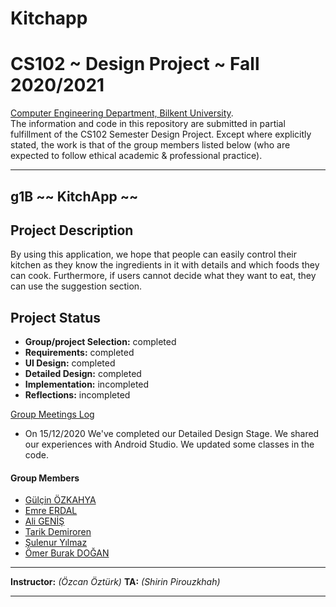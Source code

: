 # Kitchapp
# CS102 ~ Design Project ~ Fall 2020/2021
[Computer Engineering Department, Bilkent University](http://w3.cs.bilkent.edu.tr/en/).  
The information and code in this repository are submitted in partial fulfillment of the CS102 Semester Design Project. Except where explicitly stated, the work is that of the group members listed below (who are expected to follow ethical academic & professional practice).
****
## g1B ~~ KitchApp ~~
## Project Description
By using this application, we hope that people can easily control their kitchen as they know the ingredients in it with details and which foods they can cook. Furthermore, if users cannot decide what they want to eat, they can use the suggestion section.
   
## Project Status
+ **Group/project Selection:** completed 
+ **Requirements:** completed 
+ **UI Design:** completed 
+ **Detailed Design:** completed
+ **Implementation:** incompleted
+ **Reflections:** incompleted 

[Group Meetings Log](group/meetings_log.md)
- On 15/12/2020
   We've completed our Detailed Design Stage.
   We shared our experiences with Android Studio.
   We updated some classes in the code.
#### Group Members


- [Gülçin ÖZKAHYA](group/Ozkahya_Gulcin_log.md)
- [Emre ERDAL](group/Erdal_Emre_log.md)
- [Ali GENİŞ](group/Genis_Ali_log.md)
- [Tarik Demiroren](group/Demiroren_Tarik_log.md)
- [Şulenur Yılmaz](group/Yılmaz_Sule_log.md)
- [Ömer Burak DOĞAN](group/Dogan_OmerBurak_log.md)
****

**Instructor:** _(Özcan Öztürk)_   **TA:**  _(Shirin Pirouzkhah)_
****


